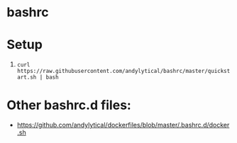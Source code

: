 # bashrc

# Setup
1. `curl https://raw.githubusercontent.com/andylytical/bashrc/master/quickstart.sh | bash`

# Other bashrc.d files:
* https://github.com/andylytical/dockerfiles/blob/master/.bashrc.d/docker.sh
